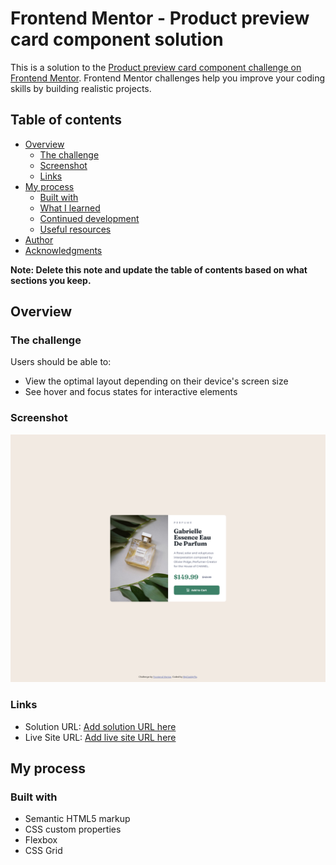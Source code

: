 # Frontend Mentor - Product preview card component solution

This is a solution to the [Product preview card component challenge on Frontend Mentor](https://www.frontendmentor.io/challenges/product-preview-card-component-GO7UmttRfa). Frontend Mentor challenges help you improve your coding skills by building realistic projects. 

## Table of contents

- [Overview](#overview)
  - [The challenge](#the-challenge)
  - [Screenshot](#screenshot)
  - [Links](#links)
- [My process](#my-process)
  - [Built with](#built-with)
  - [What I learned](#what-i-learned)
  - [Continued development](#continued-development)
  - [Useful resources](#useful-resources)
- [Author](#author)
- [Acknowledgments](#acknowledgments)

**Note: Delete this note and update the table of contents based on what sections you keep.**

## Overview

### The challenge

Users should be able to:

- View the optimal layout depending on their device's screen size
- See hover and focus states for interactive elements

### Screenshot

![](./screenshot.png)

### Links

- Solution URL: [Add solution URL here](https://www.frontendmentor.io/solutions/perfume-card-responsive-html-css-HT8zYSORkX)
- Live Site URL: [Add live site URL here](https://floriouffreyt.github.io/01_card_perfume/)

## My process

### Built with

- Semantic HTML5 markup
- CSS custom properties
- Flexbox
- CSS Grid